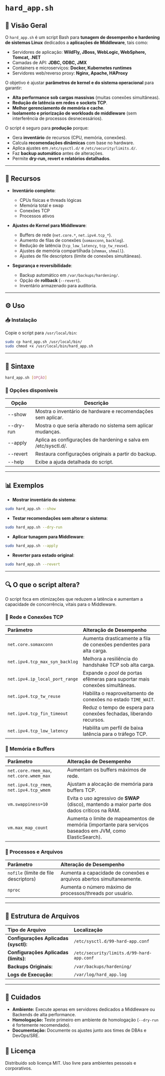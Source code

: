 # `hard_app.sh`

## 📌 Visão Geral

O `hard_app.sh` é um script Bash para **tunagem de desempenho e hardening de sistemas Linux** dedicados a **aplicações de Middleware**, tais como:

- Servidores de aplicação: **WildFly, JBoss, WebLogic, WebSphere, Tomcat, .NET**  
- Camadas de API: **JDBC, ODBC, JMX**  
- Containers e microserviços: **Docker, Kubernetes runtimes**  
- Servidores web/reverso proxy: **Nginx, Apache, HAProxy**  

O objetivo é ajustar **parâmetros de kernel e do sistema operacional** para garantir:  
- **Alta performance sob cargas massivas** (muitas conexões simultâneas).  
- **Redução de latência em redes e sockets TCP**.  
- **Melhor gerenciamento de memória e cache**.  
- **Isolamento e priorização de workloads de middleware** (sem interferência de processos desnecessários).  

O script é seguro para **produção** porque:  
- Gera **inventário** de recursos (CPU, memória, conexões).  
- Calcula **recomendações dinâmicas** com base no hardware.  
- Aplica ajustes em `/etc/sysctl.d/` e `/etc/security/limits.d/`.  
- Faz **backup automático** antes de alterações.  
- Permite **dry-run, revert e relatórios detalhados**.  

---

## 🚀 Recursos

- **Inventário completo**:  
  - CPUs físicas e threads lógicas  
  - Memória total e swap  
  - Conexões TCP  
  - Processos ativos  

- **Ajustes de Kernel para Middleware**:  
  - Buffers de rede (`net.core.*`, `net.ipv4.tcp_*`).  
  - Aumento de filas de conexões (`somaxconn`, `backlog`).  
  - Redução de latência (`tcp_low_latency`, `tcp_tw_reuse`).  
  - Ajustes de memória compartilhada (`shmmax`, `shmall`).  
  - Ajustes de file descriptors (limite de conexões simultâneas).  

- **Segurança e reversibilidade**:  
  - Backup automático em `/var/backups/hardening/`.  
  - Opção de **rollback** (`--revert`).  
  - Inventário armazenado para auditoria.  

---

## ⚙️ Uso

### 📥 Instalação
Copie o script para `/usr/local/bin`:

```bash
sudo cp hard_app.sh /usr/local/bin/
sudo chmod +x /usr/local/bin/hard_app.sh
```
---
## 📌 Sintaxe
```bash
hard_app.sh [OPÇÃO]
```
### 🔧 Opções disponíveis

| Opção     | Descrição                                                                 |
|-----------|---------------------------------------------------------------------------|
| --show    | Mostra o inventário de hardware e recomendações sem aplicar.             |
| --dry-run | Mostra o que seria alterado no sistema sem aplicar mudanças.             |
| --apply   | Aplica as configurações de hardening e salva em /etc/sysctl.d/.          |
| --revert  | Restaura configurações originais a partir do backup.                     |
| --help    | Exibe a ajuda detalhada do script.                                       |

---
## 📊 Exemplos
- **Mostrar inventário do sistema**:
```bash
sudo hard_app.sh --show
```
- **Testar recomendações sem alterar o sistema**:
```bash
sudo hard_app.sh --dry-run
```

- **Aplicar tunagem para Middleware**:
```bash
sudo hard_app.sh --apply
```
- **Reverter para estado original**:
```bash
sudo hard_app.sh --revert
```
---
## 🔍 O que o script altera?

O script foca em otimizações que reduzem a latência e aumentam a capacidade de concorrência, vitais para o Middleware.

### 📌 Rede e Conexões TCP

| Parâmetro | Alteração de Desempenho |
| :--- | :--- |
| `net.core.somaxconn` | Aumenta drasticamente a fila de conexões pendentes para alta carga. |
| `net.ipv4.tcp_max_syn_backlog` | Melhora a resiliência do handshake TCP sob alta carga. |
| `net.ipv4.ip_local_port_range` | Expande o *pool* de portas efêmeras para suportar mais conexões simultâneas. |
| `net.ipv4.tcp_tw_reuse` | Habilita o reaproveitamento de conexões no estado `TIME_WAIT`. |
| `net.ipv4.tcp_fin_timeout` | Reduz o tempo de espera para conexões fechadas, liberando recursos. |
| `net.ipv4.tcp_low_latency` | Habilita um perfil de baixa latência para o tráfego TCP. |

### 📌 Memória e Buffers

| Parâmetro | Alteração de Desempenho |
| :--- | :--- |
| `net.core.rmem_max`, `net.core.wmem_max` | Aumentam os buffers máximos de rede. |
| `net.ipv4.tcp_rmem`, `net.ipv4.tcp_wmem` | Ajustam a alocação de memória para buffers TCP. |
| `vm.swappiness=10` | Evita o uso agressivo de **SWAP** (disco), mantendo a maior parte dos dados críticos na RAM. |
| `vm.max_map_count` | Aumenta o limite de mapeamentos de memória (importante para serviços baseados em JVM, como ElasticSearch). |

### 📌 Processos e Arquivos

| Parâmetro | Alteração de Desempenho |
| :--- | :--- |
| `nofile` (limite de file descriptors) | Aumenta a capacidade de conexões e arquivos abertos simultaneamente. |
| `nproc` | Aumenta o número máximo de processos/threads por usuário. |

---

## 📂 Estrutura de Arquivos

| Tipo de Arquivo | Localização |
| :--- | :--- |
| **Configurações Aplicadas (sysctl):** | `/etc/sysctl.d/99-hard-app.conf` |
| **Configurações Aplicadas (limits):** | `/etc/security/limits.d/99-hard-app.conf` |
| **Backups Originais:** | `/var/backups/hardening/` |
| **Logs de Execução:** | `/var/log/hard_app.log` |

---

## 🛑 Cuidados

* **Ambiente:** Execute apenas em servidores dedicados a Middleware ou Backends de alta performance.
* **Homologação:** Teste primeiro em ambiente de homologação (`--dry-run` é fortemente recomendado).
* **Documentação:** Documente os ajustes junto aos times de DBAs e DevOps/SRE.

## 📜 Licença

Distribuído sob licença MIT. Uso livre para ambientes pessoais e corporativos.